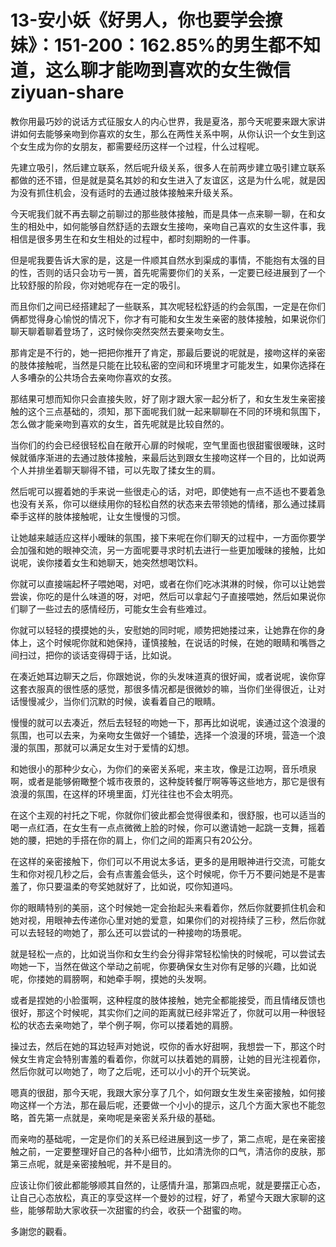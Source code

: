 # 13-安小妖《好男人，你也要学会撩妹》：151-200：162.85%的男生都不知道，这么聊才能吻到喜欢的女生微信ziyuan-share

教你用最巧妙的说话方式征服女人的内心世界，我是夏洛，那今天呢要来跟大家讲讲如何去能够亲吻到你喜欢的女生，那么在两性关系中啊，从你认识一个女生到这个女生成为你的女朋友，都需要经历这样一个过程，什么过程呢。

先建立吸引，然后建立联系，然后呢升级关系，很多人在前两步建立吸引建立联系都做的还不错，但是就是莫名其妙的和女生进入了友谊区，这是为什么呢，就是因为没有抓住机会，没有适时的去通过肢体接触来升级关系。

今天呢我们就不再去聊之前聊过的那些肢体接触，而是具体一点来聊一聊，在和女生的相处中，如何能够自然舒适的去跟女生接吻，亲吻自己喜欢的女生这件事，我相信是很多男生在和女生相处的过程中，都时刻期盼的一件事。

但是呢我要告诉大家的是，这是一件顺其自然水到渠成的事情，不能抱有太强的目的性，否则的话只会功亏一篑，首先呢需要你们的关系，一定要已经进展到了一个比较舒服的阶段，你对她呢存在一定的吸引。

而且你们之间已经搭建起了一些联系，其次呢轻松舒适的约会氛围，一定是在你们俩都觉得身心愉悦的情况下，你才有可能和女生发生亲密的肢体接触，如果说你们聊天聊着聊着登场了，这时候你突然突然去要亲吻女生。

那肯定是不行的，她一把把你推开了肯定，那最后要说的呢就是，接吻这样的亲密的肢体接触呢，当然是只能在比较私密的空间和环境里才可能发生，如果你选择在人多嘈杂的公共场合去亲吻你喜欢的女孩。

那结果可想而知你只会直接失败，好了刚才跟大家一起分析了，和女生发生亲密接触的这个三点基础的，须知，那下面呢我们就一起来聊聊在不同的环境和氛围下，怎么做才能亲吻到喜欢的女生，首先呢就是比较自然的。

当你们的约会已经很轻松自在敞开心扉的时候呢，空气里面也很甜蜜很暧昧，这时候就循序渐进的去通过肢体接触，来最后达到跟女生接吻这样一个目的，比如说两个人并排坐着聊天聊得不错，可以先取了揉女生的肩。

然后呢可以握着她的手来说一些很走心的话，对吧，即使她有一点不适也不要着急也没有关系，你可以继续用你的轻松自然的状态来去带领她的情绪，那么通过揉肩牵手这样的肢体接触呢，让女生慢慢的习惯。

让她越来越适应这样小暧昧的氛围，接下来呢在你们聊天的过程中，一方面你要学会加强和她的眼神交流，另一方面呢要寻求时机去进行一些更加暧昧的接触，比如说呢，诶你搂着女生和她聊天，她突然想喝饮料。

你就可以直接端起杯子喂她喝，对吧，或者在你们吃冰淇淋的时候，你可以让她尝尝诶，你吃的是什么味道的呀，对吧，然后可以拿起勺子直接喂她，然后如果说你们聊了一些过去的感情经历，可能女生会有些难过。

你就可以轻轻的摸摸她的头，安慰她的同时呢，顺势把她搂过来，让她靠在你的身体上，这个时候呢你就和她保持，谨慎接触，在说话的时候，在她的眼睛和嘴唇之间扫过，把你的谈话变得碍于话，比如说。

在凑近她耳边聊天之后，你跟她说，你的头发味道真的很好闻，或者说呢，诶你穿这套衣服真的很性感的感觉，那很多情况都是很微妙的嘛，当你们坐得很近，让对话慢慢减少，当你们沉默的时候，诶看着自己的眼睛。

慢慢的就可以去凑近，然后去轻轻的吻她一下，那再比如说呢，诶通过这个浪漫的氛围，也可以去来，为亲吻女生做好一个铺垫，选择一个浪漫的环境，营造一个浪漫的氛围，那就可以满足女生对于爱情的幻想。

和她很小的那种少女心，为你们的亲密关系呢，来主攻，像是江边啊，音乐喷泉啊，或者是能够俯瞰整个城市夜景的，这种旋转餐厅啊等等这些地方，那它是很有浪漫的氛围，在这样的环境里面，灯光往往也不会太明亮。

在这个主观的衬托之下呢，你就你们彼此都会觉得很柔和，很舒服，也可以适当的喝一点红酒，在女生有一点点微微上脸的时候，你可以邀请她一起跳一支舞，摇着她的腰，把她的手搭在你的肩上，你们之间的距离只有20公分。

在这样的亲密接触下，你们可以不用说太多话，更多的是用眼神进行交流，可能女生和你对视几秒之后，会有点害羞会低头，这个时候呢，你千万不要问她是不是害羞了，你只要温柔的夸奖她就好了，比如说，哎你知道吗。

你的眼睛特别的美丽，这个时候她一定会抬起头来看着你，然后你就要抓住机会和她对视，用眼神去传递你心里对她的爱意，如果你们的对视持续了三秒，然后你就可以去轻轻的吻她了，那么还可以尝试的一种接吻的场景呢。

就是轻松一点的，比如说当你和女生约会分得非常轻松愉快的时候呢，可以尝试去吻她一下，当然在做这个举动之前呢，你要确保女生对你有足够的兴趣，比如说呢，你搂她的肩膀啊，和她牵手啊，摸她的头发啊。

或者是捏她的小脸蛋啊，这种程度的肢体接触，她完全都能接受，而且情绪反馈也很好，那这个时候呢，其实你们之间的距离就已经非常近了，你就可以用一种很轻松的状态去亲吻她了，举个例子啊，你可以搂着她的肩膀。

操过去，然后在她的耳边轻声对她说，哎你的香水好甜啊，我想尝一下，那这个时候女生肯定会特别害羞的看着你，你就可以扶着她的肩膀，让她的目光注视着你，然后你就可以吻她了，吻了之后呢，还可以小小的开个玩笑说。

嗯真的很甜，那今天呢，我跟大家分享了几个，如何跟女生发生亲密接触，如何接吻这样一个方法，那在最后呢，还要做一个小小的提示，这几个方面大家也不能忽略，首先第一点就是，亲吻呢是亲密关系升级的基础。

而亲吻的基础呢，一定是你们的关系已经进展到这一步了，第二点呢，是在亲密接触之前，一定要整理好自己的各种小细节，比如清洗你的口气，清洁你的皮肤，那第三点呢，就是亲密接触呢，并不是目的。

应该让你们彼此都能够顺其自然的，让感情升温，那第四点呢，就是要摆正心态，让自己心态放松，真正的享受这样一个曼妙的过程，好了，希望今天跟大家聊的这些，能够帮助大家收获一次甜蜜的约会，收获一个甜蜜的吻。

多謝您的觀看。